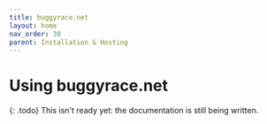 ```yaml
---
title: buggyrace.net
layout: home
nav_order: 30
parent: Installation & Hosting
---
```



# Using buggyrace.net

{: .todo}
This isn't ready yet: the documentation is still being written.